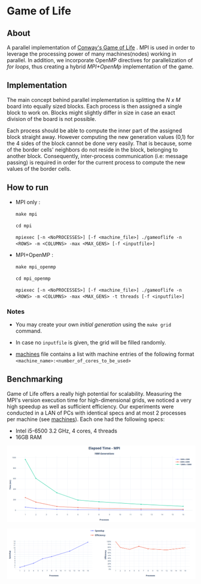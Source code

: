# Game of Life

## About
A parallel implementation of [Conway's Game of Life](https://en.wikipedia.org/wiki/Conway%27s_Game_of_Life "Wikipedia") . MPI is used in order to leverage the processing power of many machines(nodes) working in parallel. In addition, we incorporate OpenMP directives for parallelization of *for loops*, thus creating a hybrid *MPI+OpenMp* implementation of the game.

## Implementation

The main concept behind parallel implementation is splitting the *N x M* board into equally sized blocks. Each process is then assigned a single block to work on. Blocks might slightly differ in size in case an exact division of the board is not possible.

Each process should be able to compute the inner part of the assigned block straight away. However computing the new generation values (0,1) for the 4 sides of the block cannot be done very easily. That is because, some of the border cells' neighbors do not reside in the block, belonging to another block. Consequently, inter-process communication (i.e: message passing) is required in order for the current process to compute the new values of the border cells.

## How to run

* MPI only :

  `make mpi`

  `cd mpi`

  `mpiexec [-n <NoPROCESSES>] [-f <machine_file>] ./gameoflife -n <ROWS> -m <COLUMNS> -max <MAX_GENS> [-f <inputfile>]`

* MPI+OpenMP :

  `make mpi_openmp`

  `cd mpi_openmp`

  `mpiexec [-n <NoPROCESSES>] [-f <machine_file>] ./gameoflife -n <ROWS> -m <COLUMNS> -max <MAX_GENS> -t threads [-f <inputfile>]`

### Notes

* You may create your own *initial generation* using the `make grid` command.

* In case no `inputfile` is given, the grid will be filled randomly.

* [machines](./machines) file contains a list with machine entries of the following format `<machine_name>:<number_of_cores_to_be_used>`


## Benchmarking

Game of Life offers a really high potential for scalability. Measuring the MPI's version execution time for high-dimensional grids, we noticed a very high speedup as well as sufficient efficiency. Our experiments were conducted in a LAN of PCs with identical specs and at most 2 processes per machine (see [machines](./machines)). Each one had the following specs:

* Intel i5-6500 3.2 GHz, 4 cores, 4 threads
* 16GB RAM

![img not found](./graphs/MPI_Time_Graph.png)


![img not found](graphs/speedup_efficiency.png)






